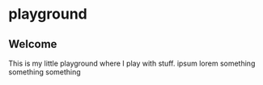 # playground
## Welcome
This is my little playground where I play with stuff. 
ipsum lorem something something something
